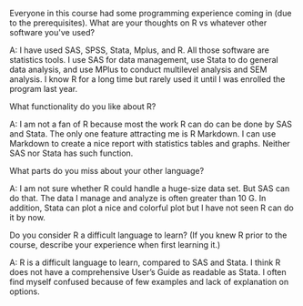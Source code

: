 Everyone in this course had some programming experience coming in (due to the prerequisites).  What are your thoughts on R vs whatever other software you've used?

A: I have used SAS, SPSS, Stata, Mplus, and R. All those software are statistics tools. I use SAS for data management, use Stata to do general data analysis, and use MPlus to conduct multilevel analysis and SEM analysis. I know R for a long time but rarely used it until I was enrolled the program last year.

What functionality do you like about R?  

A:  I am not a fan of R because most the work R can do can be done by SAS and Stata. The only one feature attracting me is R Markdown. I can use Markdown to create a nice report with statistics tables and graphs. Neither SAS nor Stata has such function. 

What parts do you miss about your other language?  

A: I am not sure whether R could handle a huge-size data set. But SAS can do that. The data I manage and analyze is often greater than 10 G. In addition, Stata can plot a nice and colorful plot but I have not seen R can do it by now.

Do you consider R a difficult language to learn? (If you knew R prior to the course, describe your experience when first learning it.)

A: R is a difficult language to learn, compared to SAS and Stata. I think R does not have a comprehensive User’s Guide as readable as Stata. I often find myself confused because of few examples and lack of explanation on options. 
